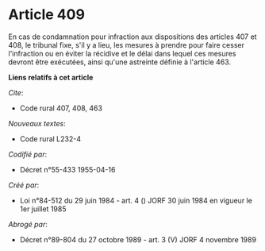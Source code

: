 # Article 409

En cas de condamnation pour infraction aux dispositions des articles 407 et 408, le tribunal fixe, s'il y a lieu, les mesures
à prendre pour faire cesser l'infraction ou en éviter la récidive et le délai dans lequel ces mesures devront être exécutées,
ainsi qu'une astreinte définie à l'article 463.

**Liens relatifs à cet article**

_Cite_:

  - Code rural 407, 408, 463

_Nouveaux textes_:

  - Code rural L232-4

_Codifié par_:

  - Décret n°55-433 1955-04-16

_Créé par_:

  - Loi n°84-512 du 29 juin 1984 - art. 4 () JORF 30 juin 1984 en vigueur le 1er juillet 1985

_Abrogé par_:

  - Décret n°89-804 du 27 octobre 1989 - art. 3 (V) JORF 4 novembre 1989
